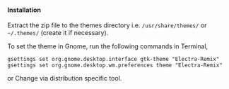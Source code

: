 #### Installation

Extract the zip file to the themes directory i.e. `/usr/share/themes/` or `~/.themes/` (create it if necessary).

To set the theme in Gnome, run the following commands in Terminal,

```
gsettings set org.gnome.desktop.interface gtk-theme "Electra-Remix"
gsettings set org.gnome.desktop.wm.preferences theme "Electra-Remix"
```
or Change via distribution specific tool.

